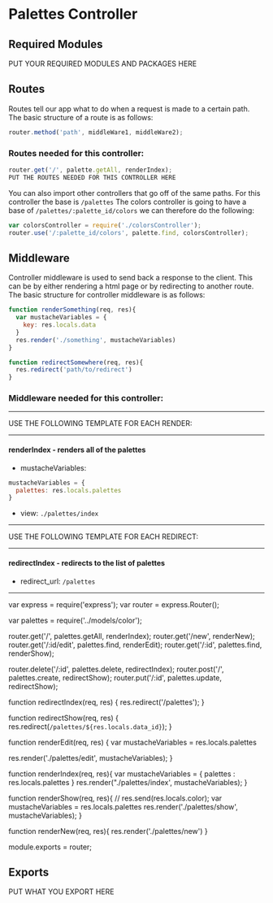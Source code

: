 # Palettes Controller

## Required Modules
PUT YOUR REQUIRED MODULES AND PACKAGES HERE

## Routes 
Routes tell our app what to do when a request is made to a certain path. The basic structure of a route is as follows:
```js 
router.method('path', middleWare1, middleWare2);
```
### Routes needed for this controller:
```js 
router.get('/', palette.getAll, renderIndex);
PUT THE ROUTES NEEDED FOR THIS CONTROLLER HERE
```
You can also import other controllers that go off of the same paths. For this controller the base is `/palettes` The colors controller is going to have a base of `/palettes/:palette_id/colors` we can therefore do the following:
```js
var colorsController = require('./colorsController');
router.use('/:palette_id/colors', palette.find, colorsController);
```

## Middleware
Controller middleware is used to send back a response to the client. This can be by either rendering a html page or by redirecting to another route. The basic structure for controller middleware is as follows:
```js
function renderSomething(req, res){
  var mustacheVariables = {
    key: res.locals.data
  }
  res.render('./something', mustacheVariables)
}

function redirectSomewhere(req, res){
  res.redirect('path/to/redirect')
}
```

### Middleware needed for this controller:

---

USE THE FOLLOWING TEMPLATE FOR EACH RENDER:

---
#### renderIndex - renders all of the palettes
- mustacheVariables: 
```js
mustacheVariables = {
  palettes: res.locals.palettes
}
```
- view: `./palettes/index`

---


USE THE FOLLOWING TEMPLATE FOR EACH REDIRECT:

---
#### redirectIndex - redirects to the list of palettes 
- redirect_url: `/palettes`
---
var express = require('express');
var router = express.Router();

var palettes =  require('../models/color');


router.get('/', palettes.getAll, renderIndex);
router.get('/new', renderNew);
router.get('/:id/edit', palettes.find, renderEdit);
router.get('/:id', palettes.find, renderShow);


router.delete('/:id', palettes.delete, redirectIndex);
router.post('/', palettes.create, redirectShow);
router.put('/:id', palettes.update, redirectShow);



function redirectIndex(req, res) {
  res.redirect('/palettes');
}

function redirectShow(req, res) {
  res.redirect(`/palettes/${res.locals.data_id}`);
}

function renderEdit(req, res) {
  var mustacheVariables = res.locals.palettes

  res.render('./palettes/edit', mustacheVariables);
}


function renderIndex(req, res){
  var mustacheVariables = {
   palettes : res.locals.palettes
  }
 res.render("./palettes/index', mustacheVariables);
}

function renderShow(req, res){
  // res.send(res.locals.color);
  var mustacheVariables = res.locals.palettes
  res.render('./palettes/show', mustacheVariables);
}

function renderNew(req, res){
  res.render('./palettes/new')
}

module.exports = router;

## Exports
PUT WHAT YOU EXPORT HERE